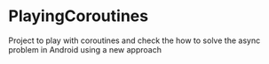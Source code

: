 # PlayingCoroutines
Project to play with coroutines and check the how to solve the async problem in Android using a new approach
